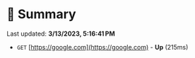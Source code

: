 # 📖 Summary
Last updated: **3/13/2023, 5:16:41 PM**

- `GET` [https://google.com](https://google.com) - **Up** (215ms)
